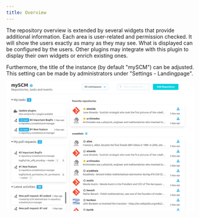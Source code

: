 ```yaml
---
title: Overview
---
```


The repository overview is extended by several widgets that provide additional information.
Each area is user-related and permission checked. It will show the users exactly as many as they may see.
What is displayed can be configured by the users. Other plugins may integrate with this plugin to display their own widgets
or enrich existing ones.

Furthermore, the title of the instance (by default "mySCM") can be adjusted. This setting can be made by
administrators under "Settings - Landingpage".

![Overview](assets/overview.png)
